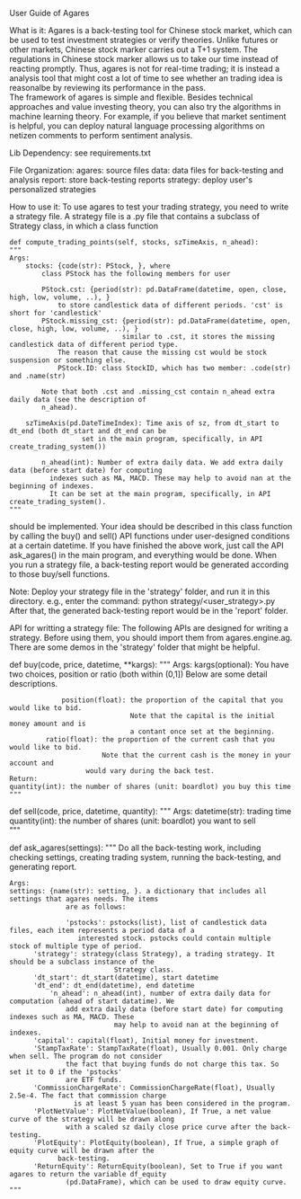 User Guide of Agares

What is it:
  Agares is a back-testing tool for Chinese stock market, which can be used to test 
investment strategies or verify theories. Unlike futures or other markets, Chinese 
stock marker carries out a T+1 system. The regulations in Chinese stock marker allows 
us to take our time instead of reacting promptly. Thus, agares is not for real-time 
trading; it is instead a analysis tool that might cost a lot of time to see whether 
an trading idea is reasonalbe by reviewing its performance in the pass.  
  The framework of agares is simple and flexible. Besides technical approaches and
value investing theory, you can also try the algorithms in machine learning theory. 
For example, if you believe that market sentiment is helpful, you can deploy natural 
language processing algorithms on netizen comments to perform sentiment analysis.

Lib Dependency:
see requirements.txt

File Organization:
agares: source files
data: data files for back-testing and analysis
report: store back-testing reports
strategy: deploy user's personalized strategies


How to use it:
  To use agares to test your trading strategy, you need to write a strategy file. A 
strategy file is a .py file that contains a subclass of Strategy class, in which a 
class function 

    def compute_trading_points(self, stocks, szTimeAxis, n_ahead):
	"""
	Args:
	    stocks: {code(str): PStock, }, where
		    class PStock has the following members for user

		    PStock.cst: {period(str): pd.DataFrame(datetime, open, close, high, low, volume, ..), }
				to store candlestick data of different periods. 'cst' is short for 'candlestick'
		    PStock.missing_cst: {period(str): pd.DataFrame(datetime, open, close, high, low, volume, ..), }
                                similar to .cst, it stores the missing candlestick data of different period type.
				The reason that cause the missing cst would be stock suspension or something else.
        	    PStock.ID: class StockID, which has two member: .code(str) and .name(str)

		    Note that both .cst and .missing_cst contain n_ahead extra daily data (see the description of 
		    n_ahead).

	    szTimeAxis(pd.DateTimeIndex): Time axis of sz, from dt_start to dt_end (both dt_start and dt_end can be
					  set in the main program, specifically, in API create_trading_system())

            n_ahead(int): Number of extra daily data. We add extra daily data (before start date) for computing 
			  indexes such as MA, MACD. These may help to avoid nan at the beginning of indexes.
			  It can be set at the main program, specifically, in API create_trading_system(). 
	"""

should be implemented. Your idea should be described in this class function by calling the
buy() and sell() API functions under user-designed conditions at a certain datetime. If you
have finished the above work, just call the API ask_agares() in the main program, and everything
would be done. When you run a strategy file, a back-testing report would be generated according 
to those buy/sell functions.

Note:
Deploy your strategy file in the 'strategy' folder, and run it in this directory.
e.g., enter the command: python strategy/<user_strategy>.py 
After that, the generated back-testing report would be in the 'report' folder.
 
API for writting a strategy file:
The following APIs are designed for writing a strategy. Before using them, you should 
import them from agares.engine.ag. There are some demos in the 'strategy' folder that 
might be helpful.

def buy(code, price, datetime, **kargs):
    """
    Args: 
	kargs(optional): You have two choices, position or ratio (both within (0,1])
			 Below are some detail descriptions.

        		 position(float): the proportion of the capital that you would like to bid. 	
		                          Note that the capital is the initial money amount and is 
		                          a contant once set at the beginning.
			 ratio(float): the proportion of the current cash that you would like to bid. 	
			               Note that the current cash is the money in your account and 
				       would vary during the back test.
    Return:
	quantity(int): the number of shares (unit: boardlot) you buy this time
    """

def sell(code, price, datetime, quantity):
    """
    Args: 
        datetime(str): trading time
        quantity(int): the number of shares (unit: boardlot) you want to sell	
    """

def ask_agares(settings):
    """
    Do all the back-testing work, including checking settings, creating trading system, 
    running the back-testing, and generating report.

    Args: 
	settings: {name(str): setting, }. a dictionary that includes all settings that agares needs. The items 
                  are as follows:

                  'pstocks': pstocks(list), list of candlestick data files, each item represents a period data of a 
		             interested stock. pstocks could contain multiple stock of multiple type of period.
		  'strategy': strategy(class Strategy), a trading strategy. It should be a subclass instance of the 
                              Strategy class.
		  'dt_start': dt_start(datetime), start datetime
		  'dt_end': dt_end(datetime), end datetime
    		  'n_ahead': n_ahead(int), number of extra daily data for computation (ahead of start datatime). We 
			      add extra daily data (before start date) for computing indexes such as MA, MACD. These 
                              may help to avoid nan at the beginning of indexes.
		  'capital': capital(float), Initial money for investment.
		  'StampTaxRate': StampTaxRate(float), Usually 0.001. Only charge when sell. The program do not consider 
				  the fact that buying funds do not charge this tax. So set it to 0 if the 'pstocks' 
				  are ETF funds.
		  'CommissionChargeRate': CommissionChargeRate(float), Usually 2.5e-4. The fact that commission charge 
					is at least 5 yuan has been considered in the program.
		  'PlotNetValue': PlotNetValue(boolean), If True, a net value curve of the strategy will be drawn along 
				  with a scaled sz daily close price curve after the back-testing.
		  'PlotEquity': PlotEquity(boolean), If True, a simple graph of equity curve will be drawn after the 
				back-testing.
		  'ReturnEquity': ReturnEquity(boolean), Set to True if you want agares to return the variable df_equity 
				  (pd.DataFrame), which can be used to draw equity curve. 
    """
















